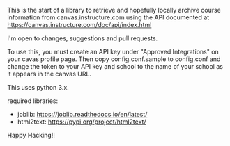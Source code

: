 This is the start of a library to retrieve and hopefully locally archive course information from 
canvas.instructure.com using the API documented at https://canvas.instructure.com/doc/api/index.html

I'm open to changes, suggestions and pull requests.

To use this, you must create an API key under "Approved Integrations" on your cavas profile page.
Then copy config.conf.sample to config.conf and change the token to your API key and school to the 
name of your school as it appears in the canvas URL.

This uses python 3.x.

required libraries:
- joblib: 	https://joblib.readthedocs.io/en/latest/
- html2text:	https://pypi.org/project/html2text/

Happy Hacking!!
